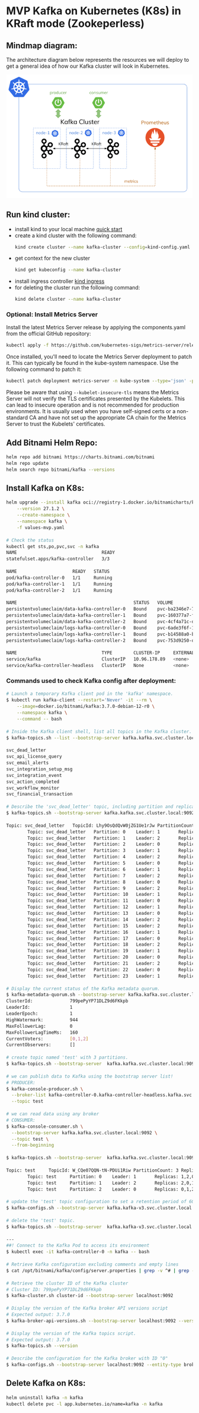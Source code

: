 # MVP Kafka on Kubernetes (K8s) in KRaft mode (Zookeperless)

## Mindmap diagram:
The architecture diagram below represents the resources we will deploy to get a general idea of how our Kafka cluster will look in Kubernetes.

![Kafka on K8s](docs/kraft.png)


## Run kind cluster:
- install kind to your local machine [quick start](https://kind.sigs.k8s.io/docs/user/quick-start/#installation)
- create a kind cluster with the following command:
    ```bash
    kind create cluster --name kafka-cluster --config=kind-config.yaml 
    ``` 
- get context for the new cluster
    ```bash
    kind get kubeconfig --name kafka-cluster
    ```
- install ingress controller [kind ingress](https://kind.sigs.k8s.io/docs/user/ingress)
- for deleting the cluster run the following command:
    ```bash
    kind delete cluster --name kafka-cluster
    ```
### Optional: Install Metrics Server
Install the latest Metrics Server release by applying the components.yaml from the official GitHub repository:
```bash
kubectl apply -f https://github.com/kubernetes-sigs/metrics-server/releases/latest/download/components.yaml
```

Once installed, you'll need to locate the Metrics Server deployment to patch it. This can typically be found in the kube-system namespace. Use the following command to patch it:

```bash
kubectl patch deployment metrics-server -n kube-system --type='json' -p='[{"op": "add", "path": "/spec/template/spec/containers/0/args/-", "value": "--kubelet-insecure-tls"}]'
```
Please be aware that using `--kubelet-insecure-tls` means the Metrics Server will not verify the TLS certificates presented by the Kubelets. This can lead to insecure operation and is not recommended for production environments. It is usually used when you have self-signed certs or a non-standard CA and have not set up the appropriate CA chain for the Metrics Server to trust the Kubelets' certificates.

## Add Bitnami Helm Repo:
```bash
helm repo add bitnami https://charts.bitnami.com/bitnami
helm repo update
helm search repo bitnami/kafka --versions
```

## Install Kafka on K8s:
```bash
helm upgrade --install kafka oci://registry-1.docker.io/bitnamicharts/kafka \
    --version 27.1.2 \
    --create-namespace \
    --namespace kafka \
    -f values-mvp.yaml

# Check the status
kubectl get sts,po,pvc,svc -n kafka
NAME                                READY
statefulset.apps/kafka-controller   3/3

NAME                     READY   STATUS
pod/kafka-controller-0   1/1     Running
pod/kafka-controller-1   1/1     Running
pod/kafka-controller-2   1/1     Running

NAME                                            STATUS   VOLUME                                     CAPACITY
persistentvolumeclaim/data-kafka-controller-0   Bound    pvc-ba2346e7-7b36-481a-839f-f54165de3ac3   2Gi
persistentvolumeclaim/data-kafka-controller-1   Bound    pvc-160377a7-fc35-454f-8e66-b3ede95c0045   2Gi
persistentvolumeclaim/data-kafka-controller-2   Bound    pvc-4cf4a71c-db6f-45f9-a025-078f79350b59   2Gi
persistentvolumeclaim/logs-kafka-controller-0   Bound    pvc-6ade3f6f-1fa0-4add-91b8-364c499633a3   2Gi
persistentvolumeclaim/logs-kafka-controller-1   Bound    pvc-b14588a0-bc8e-40ae-a9ae-b58a79669ad8   2Gi
persistentvolumeclaim/logs-kafka-controller-2   Bound    pvc-753d9250-db69-4e8a-b4f6-4e82a06636cc   2Gi

NAME                                TYPE        CLUSTER-IP     EXTERNAL-IP   PORT(S)
service/kafka                       ClusterIP   10.96.178.89   <none>        9092/TCP
service/kafka-controller-headless   ClusterIP   None           <none>        9094/TCP,9092/TCP,9093/TCP
```

### Commands used to check Kafka config after deployment:
```bash
# Launch a temporary Kafka client pod in the 'kafka' namespace.
$ kubectl run kafka-client --restart='Never' -it --rm \
    --image=docker.io/bitnami/kafka:3.7.0-debian-12-r0 \
    --namespace kafka \
    --command -- bash

# Inside the Kafka client shell, list all topics in the Kafka cluster.
$ kafka-topics.sh --list --bootstrap-server kafka.kafka.svc.cluster.local:9092

svc_dead_letter
svc_api_license_query
svc_email_alerts
svc_integration_setup_msg
svc_integration_event
svc_action_completed
svc_workflow_monitor
svc_financial_transaction

# Describe the 'svc_dead_letter' topic, including partition and replication details.
$ kafka-topics.sh --bootstrap-server kafka.kafka.svc.cluster.local:9092 --topic svc_dead_letter --describe

Topic: svc_dead_letter   TopicId: Lhy9OsQdQvW0jZG1Ue1rJw PartitionCount: 24 ReplicationFactor: 3 Configs: min.insync.replicas=2,flush.ms=1000,retention.ms=2592000000,flush.messages=10000,max.message.bytes=1048588,retention.bytes=-1
        Topic: svc_dead_letter   Partition: 0    Leader: 1       Replicas: 1,2,0 Isr: 1,2,0
        Topic: svc_dead_letter   Partition: 1    Leader: 2       Replicas: 2,0,1 Isr: 2,0,1
        Topic: svc_dead_letter   Partition: 2    Leader: 0       Replicas: 0,1,2 Isr: 0,1,2
        Topic: svc_dead_letter   Partition: 3    Leader: 1       Replicas: 1,2,0 Isr: 1,2,0
        Topic: svc_dead_letter   Partition: 4    Leader: 2       Replicas: 2,0,1 Isr: 2,0,1
        Topic: svc_dead_letter   Partition: 5    Leader: 0       Replicas: 0,1,2 Isr: 0,1,2
        Topic: svc_dead_letter   Partition: 6    Leader: 1       Replicas: 1,2,0 Isr: 1,2,0
        Topic: svc_dead_letter   Partition: 7    Leader: 2       Replicas: 2,0,1 Isr: 2,0,1
        Topic: svc_dead_letter   Partition: 8    Leader: 0       Replicas: 0,1,2 Isr: 0,1,2
        Topic: svc_dead_letter   Partition: 9    Leader: 2       Replicas: 2,1,0 Isr: 2,1,0
        Topic: svc_dead_letter   Partition: 10   Leader: 1       Replicas: 1,0,2 Isr: 1,0,2
        Topic: svc_dead_letter   Partition: 11   Leader: 0       Replicas: 0,2,1 Isr: 0,2,1
        Topic: svc_dead_letter   Partition: 12   Leader: 1       Replicas: 1,0,2 Isr: 1,0,2
        Topic: svc_dead_letter   Partition: 13   Leader: 0       Replicas: 0,2,1 Isr: 0,2,1
        Topic: svc_dead_letter   Partition: 14   Leader: 2       Replicas: 2,1,0 Isr: 2,1,0
        Topic: svc_dead_letter   Partition: 15   Leader: 2       Replicas: 2,1,0 Isr: 2,1,0
        Topic: svc_dead_letter   Partition: 16   Leader: 1       Replicas: 1,0,2 Isr: 1,0,2
        Topic: svc_dead_letter   Partition: 17   Leader: 0       Replicas: 0,2,1 Isr: 0,2,1
        Topic: svc_dead_letter   Partition: 18   Leader: 2       Replicas: 2,1,0 Isr: 2,1,0
        Topic: svc_dead_letter   Partition: 19   Leader: 1       Replicas: 1,0,2 Isr: 1,0,2
        Topic: svc_dead_letter   Partition: 20   Leader: 0       Replicas: 0,2,1 Isr: 0,2,1
        Topic: svc_dead_letter   Partition: 21   Leader: 2       Replicas: 2,0,1 Isr: 2,0,1
        Topic: svc_dead_letter   Partition: 22   Leader: 0       Replicas: 0,1,2 Isr: 0,1,2
        Topic: svc_dead_letter   Partition: 23   Leader: 1       Replicas: 1,2,0 Isr: 1,2,0

# Display the current status of the Kafka metadata quorum.
$ kafka-metadata-quorum.sh --bootstrap-server kafka.kafka.svc.cluster.local:9092 describe --status
ClusterId:              799pePyYP71DLZ9d6FKkpb
LeaderId:               1
LeaderEpoch:            1
HighWatermark:          944
MaxFollowerLag:         0
MaxFollowerLagTimeMs:   160
CurrentVoters:          [0,1,2]
CurrentObservers:       []

# create topic named 'test' with 3 partitions.
$ kafka-topics.sh --bootstrap-server  kafka.kafka.svc.cluster.local:9092 --topic test --create --partitions 3

# we can publish data to Kafka using the bootstrap server list!
# PRODUCER:
$ kafka-console-producer.sh \
  --broker-list kafka-controller-0.kafka-controller-headless.kafka.svc.cluster.local:9092,kafka-controller-1.kafka-controller-headless.kafka.svc.cluster.local:9092,kafka-controller-2.kafka-controller-headless.kafka.svc.cluster.local:9092 \
  --topic test

# we can read data using any broker
# CONSUMER:
$ kafka-console-consumer.sh \
  --bootstrap-server kafka.kafka.svc.cluster.local:9092 \
  --topic test \
  --from-beginning

$ kafka-topics.sh --bootstrap-server  kafka.kafka.svc.cluster.local:9092 --topic test --describe

Topic: test     TopicId: W_CQe07QQN-tN-PDUi1Riw PartitionCount: 3 ReplicationFactor: 3 Configs: min.insync.replicas=2,flush.ms=1000,flush.messages=10000,max.message.bytes=1048588,retention.bytes=-1
        Topic: test     Partition: 0    Leader: 1       Replicas: 1,2,0 Isr: 1,2,0
        Topic: test     Partition: 1    Leader: 2       Replicas: 2,0,1 Isr: 2,0,1
        Topic: test     Partition: 2    Leader: 0       Replicas: 0,1,2 Isr: 0,1,2

# update the 'test' topic configuration to set a retention period of 60 days.
$ kafka-configs.sh --bootstrap-server kafka.kafka-v3.svc.cluster.local:9092 --entity-type topics --entity-name test --alter --add-config retention.ms=5184000000

# delete the 'test' topic.
$ kafka-topics.sh --bootstrap-server  kafka.kafka-v3.svc.cluster.local:9092 --topic test --delete

---
##! Connect to the Kafka Pod to access its environment
$ kubectl exec -it kafka-controller-0 -n kafka -- bash

# Retrieve Kafka configuration excluding comments and empty lines
$ cat /opt/bitnami/kafka/config/server.properties | grep -v ^# | grep -v ^$

# Retrieve the cluster ID of the Kafka cluster
# Cluster ID: 799pePyYP71DLZ9d6FKkpb
$ kafka-cluster.sh cluster-id --bootstrap-server localhost:9092

# Display the version of the Kafka broker API versions script
# Expected output: 3.7.0
$ kafka-broker-api-versions.sh --bootstrap-server localhost:9092 --version

# Display the version of the Kafka topics script.
# Expected output: 3.7.0
$ kafka-topics.sh --version

# Describe the configuration for the Kafka broker with ID "0"
$ kafka-configs.sh --bootstrap-server localhost:9092 --entity-type brokers --entity-name 0 --describe
```

## Delete Kafka on K8s:
```bash
helm uninstall kafka -n kafka
kubectl delete pvc -l app.kubernetes.io/name=kafka -n kafka
```